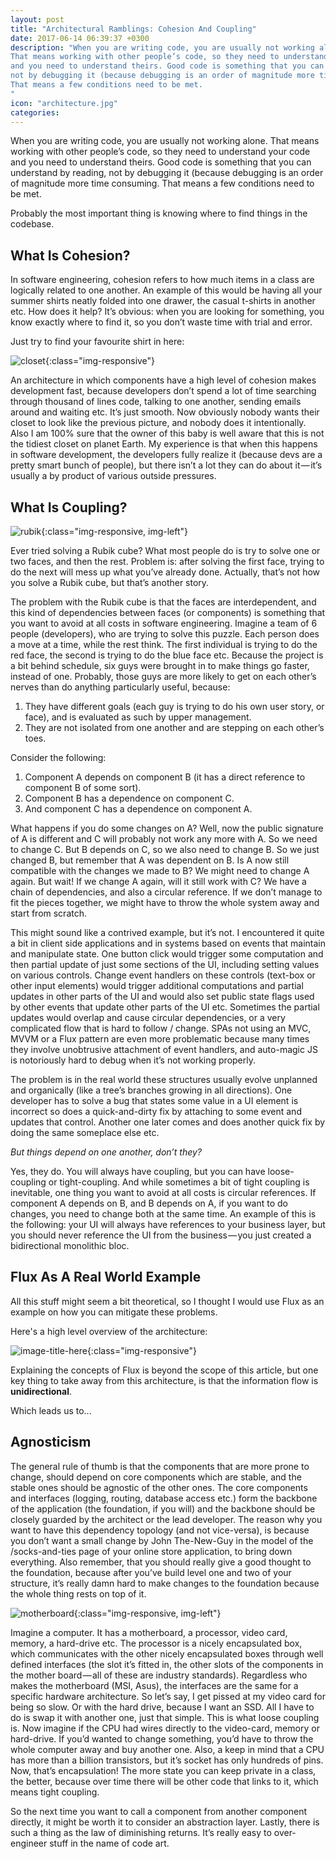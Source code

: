 ```yaml
---
layout: post
title: "Architectural Ramblings: Cohesion And Coupling"
date: 2017-06-14 06:39:37 +0300
description: "When you are writing code, you are usually not working alone.
That means working with other people’s code, so they need to understand your code
and you need to understand theirs. Good code is something that you can understand by reading,
not by debugging it (because debugging is an order of magnitude more time consuming).
That means a few conditions need to be met.
"
icon: "architecture.jpg"
categories:
---
```


When you are writing code, you are usually not working alone. That means working with other people’s code, so they need to understand your code and you need to understand theirs. Good code is something that you can understand by reading, not by debugging it (because debugging is an order of magnitude more time consuming. That means a few conditions need to be met.

Probably the most important thing is knowing where to find things in the codebase.

## What Is Cohesion?

In software engineering, cohesion refers to how much items in a class are logically related to one another. An example of this would be having all your summer shirts neatly folded into one drawer, the casual t-shirts in another etc. How does it help? It’s obvious: when you are looking for something, you know exactly where to find it, so you don’t waste time with trial and error.

Just try to find your favourite shirt in here:

![closet](/images/closet.jpeg){:class="img-responsive"}

An architecture in which components have a high level of cohesion makes development fast, because developers don’t spend a lot of time searching through thousand of lines code, talking to one another, sending emails around and waiting etc. It’s just smooth. Now obviously nobody wants their closet to look like the previous picture, and nobody does it intentionally. Also I am 100% sure that the owner of this baby is well aware that this is not the tidiest closet on planet Earth. My experience is that when this happens in software development, the developers fully realize it (because devs are a pretty smart bunch of people), but there isn’t a lot they can do about it — it’s usually a by product of various outside pressures.

## What Is Coupling?

![rubik](/images/rubik.png){:class="img-responsive, img-left"}

Ever tried solving a Rubik cube? What most people do is try to solve one or two faces, and then the rest. Problem is: after solving the first face, trying to do the next will mess up what you’ve already done. Actually, that’s not how you solve a Rubik cube, but that’s another story.

The problem with the Rubik cube is that the faces are interdependent, and this kind of dependencies between faces (or components) is something that you want to avoid at all costs in software engineering. Imagine a team of 6 people (developers), who are trying to solve this puzzle. Each person does a move at a time, while the rest think. The first individual is trying to do the red face, the second is trying to do the blue face etc. Because the project is a bit behind schedule, six guys were brought in to make things go faster, instead of one. Probably, those guys are more likely to get on each other’s nerves than do anything particularly useful, because:

1. They have different goals (each guy is trying to do his own user story, or face), and is evaluated as such by upper management.
2. They are not isolated from one another and are stepping on each other’s toes.

Consider the following:

1. Component A depends on component B (it has a direct reference to component B of some sort).
2. Component B has a dependence on component C.
3. And component C has a dependence on component A.

What happens if you do some changes on A? Well, now the public signature of A is different and C will probably not work any more with A. So we need to change C. But B depends on C, so we also need to change B. So we just changed B, but remember that A was dependent on B. Is A now still compatible with the changes we made to B? We might need to change A again. But wait! If we change A again, will it still work with C? We have a chain of dependencies, and also a circular reference. If we don’t manage to fit the pieces together, we might have to throw the whole system away and start from scratch.

This might sound like a contrived example, but it’s not. I encountered it quite a bit in client side applications and in systems based on events that maintain and manipulate state. One button click would trigger some computation and then partial update of just some sections of the UI, including setting values on various controls. Change event handlers on these controls (text-box or other input elements) would trigger additional computations and partial updates in other parts of the UI and would also set public state flags used by other events that update other parts of the UI etc. Sometimes the partial updates would overlap and cause circular dependencies, or a very complicated flow that is hard to follow / change. SPAs not using an MVC, MVVM or a Flux pattern are even more problematic because many times they involve unobtrusive attachment of event handlers, and auto-magic JS is notoriously hard to debug when it’s not working properly.

The problem is in the real world these structures usually evolve unplanned and organically (like a tree’s branches growing in all directions). One developer has to solve a bug that states some value in a UI element is incorrect so does a quick-and-dirty fix by attaching to some event and updates that control. Another one later comes and does another quick fix by doing the same someplace else etc.

*But things depend on one another, don’t they?*

Yes, they do. You will always have coupling, but you can have loose-coupling or tight-coupling. And while sometimes a bit of tight coupling is inevitable, one thing you want to avoid at all costs is circular references. If component A depends on B, and B depends on A, if you want to do changes, you need to change both at the same time. An example of this is the following: your UI will always have references to your business layer, but you should never reference the UI from the business — you just created a bidirectional monolithic bloc.

## Flux As A Real World Example

All this stuff might seem a bit theoretical, so I thought I would use Flux as an example on how you can mitigate these problems.

Here's a high level overview of the architecture:

![image-title-here](/images/flux.png){:class="img-responsive"}

Explaining the concepts of Flux is beyond the scope of this article, but one key thing to take away from this architecture, is that the information flow is **unidirectional**.

Which leads us to...

## Agnosticism

The general rule of thumb is that the components that are more prone to change, should depend on core components which are stable, and the stable ones should be agnostic of the other ones. The core components and interfaces (logging, routing, database access etc.) form the backbone of the application (the foundation, if you will) and the backbone should be closely guarded by the architect or the lead developer. The reason why you want to have this dependency topology (and not vice-versa), is because you don’t want a small change by John The-New-Guy in the model of the /socks-and-ties page of your online store application, to bring down everything. Also remember, that you should really give a good thought to the foundation, because after you’ve build level one and two of your structure, it’s really damn hard to make changes to the foundation because the whole thing rests on top of it.

![motherboard](/images/motherboard.png){:class="img-responsive, img-left"}

Imagine a computer. It has a motherboard, a processor, video card, memory, a hard-drive etc. The processor is a nicely encapsulated box, which communicates with the other nicely encapsulated boxes through well defined interfaces (the slot it’s fitted in, the other slots of the components in the mother board — all of these are industry standards). Regardless who makes the motherboard (MSI, Asus), the interfaces are the same for a specific hardware architecture. So let’s say, I get pissed at my video card for being so slow. Or with the hard drive, because I want an SSD. All I have to do is swap it with another one, just that simple. This is what loose coupling is. Now imagine if the CPU had wires directly to the video-card, memory or hard-drive. If you’d wanted to change something, you’d have to throw the whole computer away and buy another one. Also, a keep in mind that a CPU has more than a billion transistors, but it’s socket has only hundreds of pins. Now, that’s encapsulation! The more state you can keep private in a class, the better, because over time there will be other code that links to it, which means tight coupling.

So the next time you want to call a component from another component directly, it might be worth it to consider an abstraction layer. Lastly, there is such a thing as the law of diminishing returns. It’s really easy to over-engineer stuff in the name of code art.
